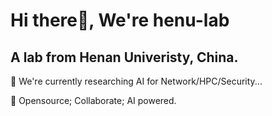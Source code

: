 # Hi there👋, We're henu-lab
## A lab from Henan Univeristy, China.

🌱 We're currently researching AI for Network/HPC/Security...

🐲 Opensource; Collaborate; AI powered.

